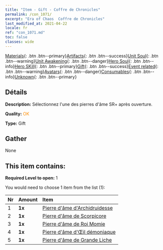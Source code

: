 ```yaml
---
title: "Item - Gift - Coffre de Chronicles"
permalink: /con_1071/
excerpt: "Era of Chaos  Coffre de Chronicles"
last_modified_at: 2021-04-22
locale: fr
ref: "con_1071.md"
toc: false
classes: wide
---
```

 [Materials](/ItemsFR/){: .btn .btn--primary}[Artifacts](/ItemsFR/Artifacts/){: .btn .btn--success}[Unit Soul](/ItemsFR/UnitSoul/){: .btn .btn--warning}[Unit Awakening](/ItemsFR/UnitAwakening/){: .btn .btn--danger}[Hero Soul](/ItemsFR/HeroSoul/){: .btn .btn--info}[Hero SKill](/ItemsFR/HeroSkill/){: .btn .btn--primary}[Gift](/ItemsFR/Gift/){: .btn .btn--success}[Event related](/ItemsFR/Events/){: .btn .btn--warning}[Avatars](/ItemsFR/Avatars/){: .btn .btn--danger}[Consumables](/ItemsFR/Consumables/){: .btn .btn--info}[Unknown](/ItemsFR/Unknown/){: .btn .btn--primary}

## Détails
 **Description:** Sélectionnez l'une des pierres d'âme SR+ après ouverture.

 **Quality:** <span style="color: #FF8C00">OK</span>

 **Type:** Gift

## Gather

  None

## This item contains:

 **Required Level to open:** 1

 You would need to choose 1 item from the list (1):

  | Nr | Amount |     Item    |
  |:---|:-------|:------------|
  | 1 |  **1x** | [Pierre d'âme d'Archidruidesse](/fr/Items/unt_296/) |  | 
  | 2 |  **1x** | [Pierre d'âme de Scorpicore](/fr/Items/unt_333/) |  | 
  | 3 |  **1x** | [Pierre d'âme de Roi Momie](/fr/Items/unt_304/) |  | 
  | 4 |  **1x** | [Pierre d'âme d'Œil démoniaque](/fr/Items/unt_330/) |  | 
  | 5 |  **1x** | [Pierre d'âme de Grande Liche](/fr/Items/unt_301/) |  | 
